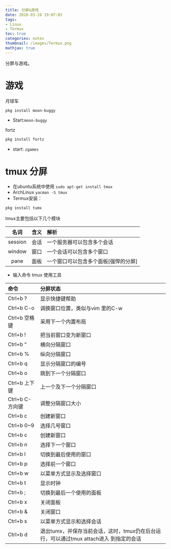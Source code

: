 ```yaml
---
title: 分屏&游戏
date: 2018-03-28 19:07:03
tags:
- Linux
- Termux
toc: true
categories: notes
thumbnail: /images/Termux.png
mathjax: true
---
```

分屏与游戏。
<!--more-->
# 游戏
月球车
```bash
pkg install moon-buggy
```
- Start:`moon-buggy`

fortz
```bash
pkg install fortz
```
- start: `zgames`

# tmux 分屏
- 在ubuntu系统中使用 `sudo apt-get install tmux` 
- ArchLinux `yacman -S tmux`
- Termux安装：
```bash
pkg install tumx
```
  
tmux主要包括以下几个模块

|名词|含义|解析|
|:----:|:----:|:----|
|session|会话|一个服务器可以包含多个会话|
|window	|窗口|一个会话可以包含多个窗口|
|pane	|面板|一个窗口可以包含多个面板[强悍的分屏]


- 输入命令 tmux 使用工具

|命令|分屏状态|
|:------|:------|
|Ctrl+b ? |显示快捷键帮助|
|Ctrl+b C-o |调换窗口位置，类似与vim 里的C-w|
|Ctrl+b 空格键 |采用下一个内置布局|
|Ctrl+b ! |把当前窗口变为新窗口|
|Ctrl+b “| 横向分隔窗口|
|Ctrl+b % |纵向分隔窗口|
|Ctrl+b q| 显示分隔窗口的编号|
|Ctrl+b o| 跳到下一个分隔窗口|
|Ctrl+b 上下键 |上一个及下一个分隔窗口|
|Ctrl+b C-方向键 |调整分隔窗口大小|
|Ctrl+b c |创建新窗口|
|Ctrl+b 0~9 |选择几号窗口|
|Ctrl+b c| 创建新窗口|
|Ctrl+b n |选择下一个窗口|
|Ctrl+b l |切换到最后使用的窗口|
|Ctrl+b p |选择前一个窗口|
|Ctrl+b w| 以菜单方式显示及选择窗口|
|Ctrl+b t |显示时钟|
|Ctrl+b ; |切换到最后一个使用的面板|
|Ctrl+b x| 关闭面板|
|Ctrl+b & |关闭窗口|
|Ctrl+b s |以菜单方式显示和选择会话
|Ctrl+b d |退出tumx，并保存当前会话，这时，tmux仍在后台运行，可以通过tmux attach进入 到指定的会话|
